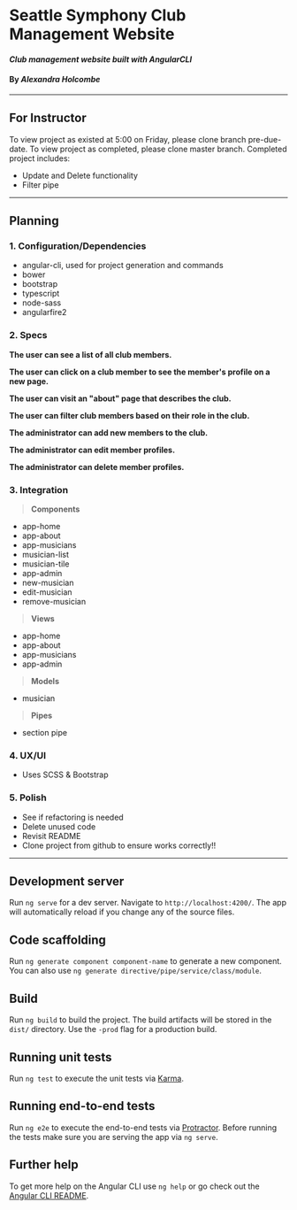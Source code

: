 # Seattle Symphony Club Management Website

#### _Club management website built with AngularCLI_

#### By _**Alexandra Holcombe**_

***

## For Instructor

To view project as existed at 5:00 on Friday, please clone branch pre-due-date.
To view project as completed, please clone master branch.  Completed project includes:
  * Update and Delete functionality
  * Filter pipe

***

## Planning
### **1.  Configuration/Dependencies**  
  * angular-cli, used for project generation and commands
  * bower
  * bootstrap
  * typescript
  * node-sass
  * angularfire2

### **2.  Specs**  

  **The user can see a list of all club members.**  

  **The user can click on a club member to see the member's profile on a new page.**  

  **The user can visit an "about" page that describes the club.**

  **The user can filter club members based on their role in the club.**  

  **The administrator can add new members to the club.**

  **The administrator can edit member profiles.**

  **The administrator can delete member profiles.**


### **3.  Integration**  

> **Components**  
  * app-home
  * app-about
  * app-musicians
  * musician-list
  * musician-tile
  * app-admin
  * new-musician
  * edit-musician
  * remove-musician

> **Views**
  * app-home
  * app-about
  * app-musicians
  * app-admin

> **Models**  
  * musician

> **Pipes**
  * section pipe

### **4.  UX/UI**  
  * Uses SCSS & Bootstrap

### **5.  Polish**  
  * See if refactoring is needed
  * Delete unused code
  * Revisit README
  * Clone project from github to ensure works correctly!!

***

## Development server

Run `ng serve` for a dev server. Navigate to `http://localhost:4200/`. The app will automatically reload if you change any of the source files.

## Code scaffolding

Run `ng generate component component-name` to generate a new component. You can also use `ng generate directive/pipe/service/class/module`.

## Build

Run `ng build` to build the project. The build artifacts will be stored in the `dist/` directory. Use the `-prod` flag for a production build.

## Running unit tests

Run `ng test` to execute the unit tests via [Karma](https://karma-runner.github.io).

## Running end-to-end tests

Run `ng e2e` to execute the end-to-end tests via [Protractor](http://www.protractortest.org/).
Before running the tests make sure you are serving the app via `ng serve`.

## Further help

To get more help on the Angular CLI use `ng help` or go check out the [Angular CLI README](https://github.com/angular/angular-cli/blob/master/README.md).
